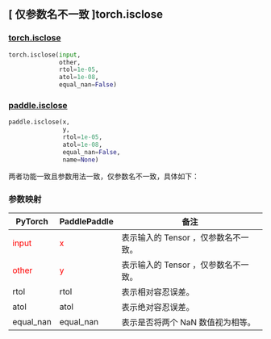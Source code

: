 ## [ 仅参数名不一致 ]torch.isclose
### [torch.isclose](https://pytorch.org/docs/stable/generated/torch.isclose.html?highlight=isclose#torch.isclose)

```python
torch.isclose(input,
              other,
              rtol=1e-05,
              atol=1e-08,
              equal_nan=False)
```

### [paddle.isclose](https://www.paddlepaddle.org.cn/documentation/docs/zh/develop/api/paddle/isclose_cn.html#isclose)

```python
paddle.isclose(x,
               y,
               rtol=1e-05,
               atol=1e-08,
               equal_nan=False,
               name=None)
```

两者功能一致且参数用法一致，仅参数名不一致，具体如下：
### 参数映射
| PyTorch       | PaddlePaddle | 备注                                                   |
| ------------- | ------------ | ------------------------------------------------------ |
| <font color='red'> input </font> | <font color='red'> x </font> | 表示输入的 Tensor ，仅参数名不一致。  |
| <font color='red'> other </font> | <font color='red'> y </font> | 表示输入的 Tensor ，仅参数名不一致。  |
| rtol | rtol | 表示相对容忍误差。 |
| atol | atol | 表示绝对容忍误差。 |
| equal_nan | equal_nan | 表示是否将两个 NaN 数值视为相等。 |
